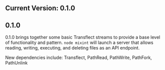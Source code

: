 ## Current Version: 0.1.0

## 0.1.0

0.1.0 brings together some basic Transflect streams to provide a base level of functionality and pattern. `node mixint` will launch a server that allows reading, writing, executing, and deleting files as an API endpoint.

New dependencies include: Transflect, PathRead, PathWrite, PathFork, PathUnlink
